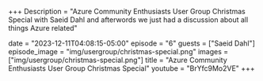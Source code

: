 +++
Description = "Azure Community Enthusiasts User Group Christmas Special with Saeid Dahl and afterwords we just had a discussion about all things Azure related"

date = "2023-12-11T04:08:15-05:00"
episode = "6"
guests = ["Saeid Dahl"]
episode_image = "img/usergroup/christmas-special.png"
images = ["img/usergroup/christmas-special.png"]
title = "Azure Community Enthusiasts User Group Christmas Special"
youtube = "BrYfc9Mo2VE"
+++


<!--more-->
